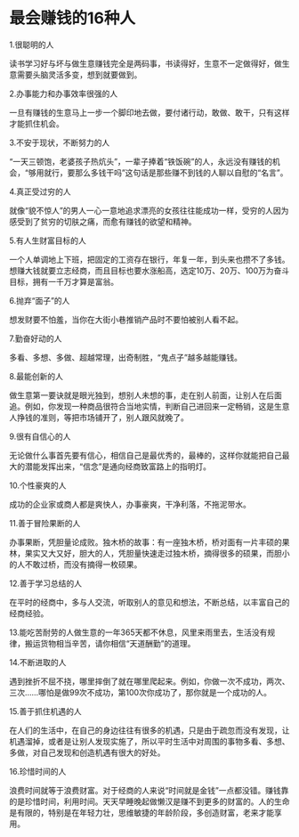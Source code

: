 # 最会赚钱的16种人

1.很聪明的人 

读书学习好与坏与做生意赚钱完全是两码事，书读得好，生意不一定做得好，做生意需要头脑灵活多变，想到就要做到。 

2.办事能力和办事效率很强的人 

一旦有赚钱的生意马上一步一个脚印地去做，要付诸行动，敢做、敢干，只有这样才能抓住机会。 

3.不安于现状，不断努力的人 

“一天三顿饱，老婆孩子热炕头”，一辈子捧着“铁饭碗”的人，永远没有赚钱的机会，“够用就行，要那么多钱干吗”这句话是那些赚不到钱的人聊以自慰的“名言”。 

4.真正受过穷的人 

就像“貌不惊人”的男人一心一意地追求漂亮的女孩往往能成功一样，受穷的人因为感受到了贫穷的切肤之痛，而愈有赚钱的欲望和精神。 

5.有人生财富目标的人 

一个人单调地上下班，把固定的工资存在银行，年复一年，到头来也攒不了多钱。想赚大钱就要立志经商，而且目标也要水涨船高，选定10万、20万、100万为奋斗目标，拥有一千万才算是富翁。 

6.抛弃“面子”的人 

想发财要不怕羞，当你在大街小巷推销产品时不要怕被别人看不起。 

7.勤奋好动的人 

多看、多想、多做、超越常理，出奇制胜，“鬼点子”越多越能赚钱。 

8.最能创新的人 

做生意第一要诀就是眼光独到，想别人未想的事，走在别人前面，让别人在后面追。例如，你发现一种商品很符合当地实情，判断自己进回来一定畅销，这是生意人挣钱的准则，等把市场铺开了，别人跟风就晚了。 

9.很有自信心的人 

无论做什么事首先要有信心，相信自己是最优秀的，最棒的，这样你就能把自己最大的潜能发挥出来，“信念”是通向经商致富路上的指明灯。 

10.个性豪爽的人 

成功的企业家或商人都是爽快人，办事豪爽，干净利落，不拖泥带水。 

11.善于冒险果断的人 

办事果断，凭胆量论成败。独木桥的故事：有一座独木桥，桥对面有一片丰硕的果林，果实又大又好，胆大的人，凭胆量快速走过独木桥，摘得很多的硕果，而胆小的人不敢过桥，而没有摘得一枚硕果。 

12.善于学习总结的人 

在平时的经商中，多与人交流，听取别人的意见和想法，不断总结，以丰富自己的经商经验。 

13.能吃苦耐劳的人做生意的一年365天都不休息，风里来雨里去，生活没有规律，搬运货物相当辛苦，请你相信“天道酬勤”的道理。 

14.不断进取的人 

遇到挫折不屈不挠，哪里摔倒了就在哪里爬起来。例如，你做一次不成功，两次、三次……哪怕是做99次不成功，第100次你成功了，那你就是一个成功的人。 

15.善于抓住机遇的人 

在人们的生活中，在自己的身边往往有很多的机遇，只是由于疏忽而没有发现，让机遇溜掉，或者是让别人发现实施了，所以平时生活中对周围的事物多看、多想、多做，对自己发现和创造机遇有很大的好处。 

16.珍惜时间的人 

浪费时间就等于浪费财富。对于经商的人来说“时间就是金钱”一点都没错。赚钱靠的是珍惜时间，利用时间。天天早睡晚起做懒汉是赚不到更多的财富的。人的生命是有限的，特别是在年轻力壮，思维敏捷的年龄阶段，多创造财富，老来才能享用。